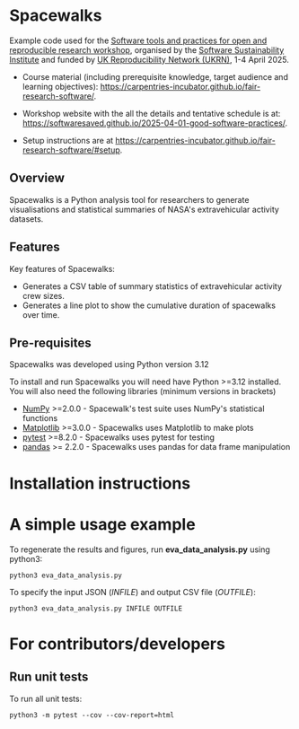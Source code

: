 # Spacewalks

Example code used for the [Software tools and practices for open and reproducible research
workshop](https://carpentries-incubator.github.io/fair-research-software/), organised by the [Software Sustainability Institute](https://www.software.ac.uk/) and funded by [UK Reproducibility Network (UKRN)](https://www.ukrn.org/), 1-4 April 2025.

* Course material (including prerequisite knowledge,  target audience and learning objectives): https://carpentries-incubator.github.io/fair-research-software/.

* Workshop website with the all the details and tentative schedule is at: https://softwaresaved.github.io/2025-04-01-good-software-practices/.

* Setup instructions are at https://carpentries-incubator.github.io/fair-research-software/#setup.

## Overview
Spacewalks is a Python analysis tool for researchers to generate visualisations and statistical summaries of NASA's extravehicular activity datasets.

## Features
Key features of Spacewalks:

- Generates a CSV table of summary statistics of extravehicular activity crew sizes.
- Generates a line plot to show the cumulative duration of spacewalks over time.

## Pre-requisites

Spacewalks was developed using Python version 3.12

To install and run Spacewalks you will need have Python >=3.12
installed. You will also need the following libraries (minimum versions in brackets)

- [NumPy](https://www.numpy.org/) >=2.0.0 - Spacewalk's test suite uses NumPy's statistical functions
- [Matplotlib](https://matplotlib.org/stable/index.html) >=3.0.0  - Spacewalks uses Matplotlib to make plots
- [pytest](https://docs.pytest.org/en/8.2.x/#) >=8.2.0  - Spacewalks uses pytest for testing
- [pandas](https://pandas.pydata.org/) >= 2.2.0 - Spacewalks uses pandas for data frame manipulation


# Installation instructions
# A simple usage example
To regenerate the results and figures, run **eva_data_analysis.py** using python3:
```
python3 eva_data_analysis.py
```

To specify the input JSON (*INFILE*) and output CSV file (*OUTFILE*):
```
python3 eva_data_analysis.py INFILE OUTFILE
```

# For contributors/developers
## Run unit tests
To run all unit tests:
```
python3 -m pytest --cov --cov-report=html
```
